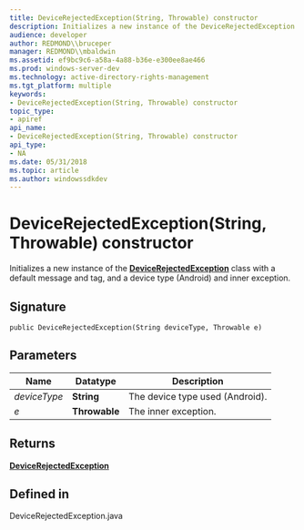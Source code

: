 ```yaml
---
title: DeviceRejectedException(String, Throwable) constructor
description: Initializes a new instance of the DeviceRejectedException class with a default message and tag, and a device type (Android) and inner exception.
audience: developer
author: REDMOND\\bruceper
manager: REDMOND\\mbaldwin
ms.assetid: ef9bc9c6-a58a-4a88-b36e-e300ee8ae466
ms.prod: windows-server-dev
ms.technology: active-directory-rights-management
ms.tgt_platform: multiple
keywords:
- DeviceRejectedException(String, Throwable) constructor
topic_type:
- apiref
api_name:
- DeviceRejectedException(String, Throwable) constructor
api_type:
- NA
ms.date: 05/31/2018
ms.topic: article
ms.author: windowssdkdev
---
```


# DeviceRejectedException(String, Throwable) constructor

Initializes a new instance of the [**DeviceRejectedException**](devicerejectedexception-class-java.md) class with a default message and tag, and a device type (Android) and inner exception.

## Signature

``` syntax
public DeviceRejectedException(String deviceType, Throwable e)
```

## Parameters



| Name                    | Datatype                 | Description                                |
|-------------------------|--------------------------|--------------------------------------------|
| *deviceType*<br/> | **String**<br/>    | The device type used (Android).<br/> |
| *e*<br/>          | **Throwable**<br/> | The inner exception.<br/>            |



 

## Returns

[**DeviceRejectedException**](devicerejectedexception-class-java.md)

## Defined in

DeviceRejectedException.java

 

 





